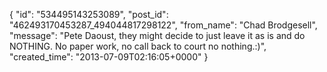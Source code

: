  {
   "id": "534495143253089",
   "post_id": "462493170453287_494044817298122",
   "from_name": "Chad Brodgesell",
   "message": "Pete Daoust, they might decide to just leave it as is and do NOTHING. No paper work, no call back to court no nothing.:)",
   "created_time": "2013-07-09T02:16:05+0000"
 }
